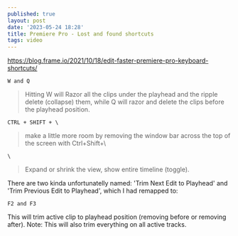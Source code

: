 ```yaml
---
published: true
layout: post
date: '2023-05-24 18:28'
title: Premiere Pro - Lost and found shortcuts
tags: video 
---
```

<https://blog.frame.io/2021/10/18/edit-faster-premiere-pro-keyboard-shortcuts/>

    W and Q

> Hitting W will Razor all the clips under the playhead and the ripple delete (collapse) them, while Q will razor and delete the clips before the playhead position.

    CTRL + SHIFT + \

> make a little more room by removing the window bar across the top of the screen with Ctrl+Shift+\

    \

> Expand or shrink the view, show entire timeline (toggle).

There are two kinda unfortunatelly named: 'Trim Next Edit to Playhead' and 'Trim Previous Edit to Playhead', which I had remapped to:

    F2 and F3

This will trim active clip to playhead position (removing before or removing after). Note: This will also trim everything on all active tracks.

